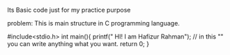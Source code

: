 Its Basic code just for my practice purpose


problem: This is main structure in C programming language. 


#include<stdio.h>
int main(){
printf(" HI! I am Hafizur Rahman"); // in this "" you can write anything what you want. 
return 0;
}

